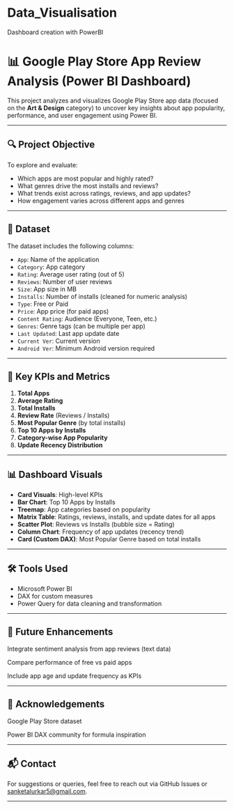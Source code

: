 # Data_Visualisation
Dashboard creation with PowerBI

# 📊 Google Play Store App Review Analysis (Power BI Dashboard)

This project analyzes and visualizes Google Play Store app data (focused on the **Art & Design** category) to uncover key insights about app popularity, performance, and user engagement using Power BI.

---

## 🔍 Project Objective

To explore and evaluate:
- Which apps are most popular and highly rated?
- What genres drive the most installs and reviews?
- What trends exist across ratings, reviews, and app updates?
- How engagement varies across different apps and genres

---

## 📁 Dataset

The dataset includes the following columns:
- `App`: Name of the application  
- `Category`: App category  
- `Rating`: Average user rating (out of 5)  
- `Reviews`: Number of user reviews  
- `Size`: App size in MB  
- `Installs`: Number of installs (cleaned for numeric analysis)  
- `Type`: Free or Paid  
- `Price`: App price (for paid apps)  
- `Content Rating`: Audience (Everyone, Teen, etc.)  
- `Genres`: Genre tags (can be multiple per app)  
- `Last Updated`: Last app update date  
- `Current Ver`: Current version  
- `Android Ver`: Minimum Android version required  

---

## 📌 Key KPIs and Metrics

1. **Total Apps**
2. **Average Rating**
3. **Total Installs**
4. **Review Rate** (Reviews / Installs)
5. **Most Popular Genre** (by total installs)
6. **Top 10 Apps by Installs**
7. **Category-wise App Popularity**
8. **Update Recency Distribution**

---

## 📊 Dashboard Visuals

- **Card Visuals**: High-level KPIs  
- **Bar Chart**: Top 10 Apps by Installs  
- **Treemap**: App categories based on popularity  
- **Matrix Table**: Ratings, reviews, installs, and update dates for all apps  
- **Scatter Plot**: Reviews vs Installs (bubble size = Rating)  
- **Column Chart**: Frequency of app updates (recency trend)  
- **Card (Custom DAX)**: Most Popular Genre based on total installs  

---

## 🛠️ Tools Used

- Microsoft Power BI
- DAX for custom measures
- Power Query for data cleaning and transformation

---

## 📌 Future Enhancements
Integrate sentiment analysis from app reviews (text data)

Compare performance of free vs paid apps

Include app age and update frequency as KPIs

--- 
## 🙌 Acknowledgements
Google Play Store dataset

Power BI DAX community for formula inspiration

---  

## 📬 Contact
For suggestions or queries, feel free to reach out via GitHub Issues or sanketalurkar5@gmail.com.

---
